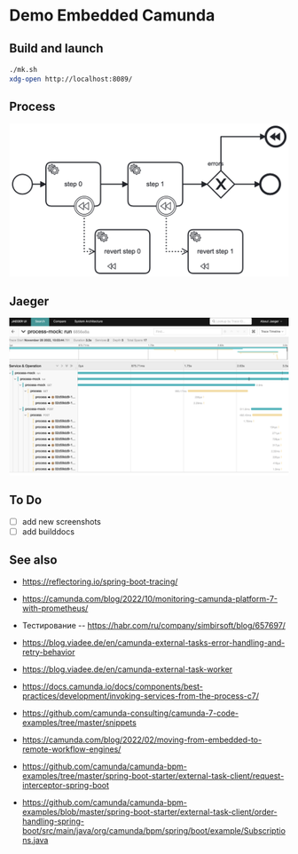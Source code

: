 # Demo Embedded Camunda

## Build and launch

```sh
./mk.sh 
xdg-open http://localhost:8089/
```

## Process

![](process.png)

## Jaeger

![](jaeger.png)

## To Do

- [ ] add new screenshots
- [ ] add builddocs

## See also

- https://reflectoring.io/spring-boot-tracing/
- https://camunda.com/blog/2022/10/monitoring-camunda-platform-7-with-prometheus/

- Тестирование -- https://habr.com/ru/company/simbirsoft/blog/657697/

- https://blog.viadee.de/en/camunda-external-tasks-error-handling-and-retry-behavior
- https://blog.viadee.de/en/camunda-external-task-worker

- https://docs.camunda.io/docs/components/best-practices/development/invoking-services-from-the-process-c7/
- https://github.com/camunda-consulting/camunda-7-code-examples/tree/master/snippets

- https://camunda.com/blog/2022/02/moving-from-embedded-to-remote-workflow-engines/
- https://github.com/camunda/camunda-bpm-examples/tree/master/spring-boot-starter/external-task-client/request-interceptor-spring-boot

- https://github.com/camunda/camunda-bpm-examples/blob/master/spring-boot-starter/external-task-client/order-handling-spring-boot/src/main/java/org/camunda/bpm/spring/boot/example/Subscriptions.java
